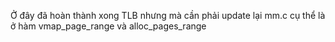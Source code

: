 Ở đây đã hoàn thành xong TLB nhưng mà cần phải update lại mm.c cụ thể là ở hàm vmap_page_range và alloc_pages_range
